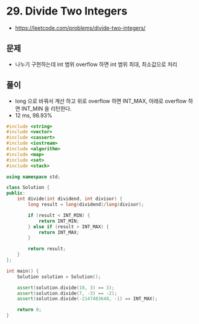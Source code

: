 # 29. Divide Two Integers
* https://leetcode.com/problems/divide-two-integers/

## 문제
* 나누기 구현하는데 int 범위 overflow 하면 int 범위 최대, 최소값으로 처리

## 풀이
* long 으로 바꿔서 계산 하고 위로 overflow 하면 INT_MAX, 아래로 overflow 하면 INT_MIN 을 리턴한다.
* 12 ms, 98.93%

```cpp
#include <string>
#include <vector>
#include <cassert>
#include <iostream>
#include <algorithm>
#include <map>
#include <set>
#include <stack>

using namespace std;

class Solution {
public:
    int divide(int dividend, int divisor) {
        long result = long(dividend)/long(divisor);

        if (result < INT_MIN) {
            return INT_MIN;
        } else if (result > INT_MAX) {
            return INT_MAX;
        }

        return result;
    }
};

int main() {
    Solution solution = Solution();

    assert(solution.divide(10, 3) == 3);
    assert(solution.divide(7, -3) == -2);
    assert(solution.divide(-2147483648, -1) == INT_MAX);

    return 0;
}
```